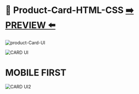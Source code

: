 # 🔮 Product-Card-HTML-CSS [:arrow_right: PREVIEW :arrow_left:](https://erik161.github.io/Product-Card-HTML-CSS/)


![product-Card-UI](https://user-images.githubusercontent.com/26189854/159131873-5eb67549-54d0-407b-8774-2cc6d6ea2be5.jpg)


![CARD UI](https://user-images.githubusercontent.com/26189854/159293649-8824ffa0-af82-4633-999e-5599b6ae548b.gif)

 
# MOBILE FIRST 
![CARD UI2](https://user-images.githubusercontent.com/26189854/159293734-0089199c-cce0-4797-a587-37a91be2d8e7.gif)












